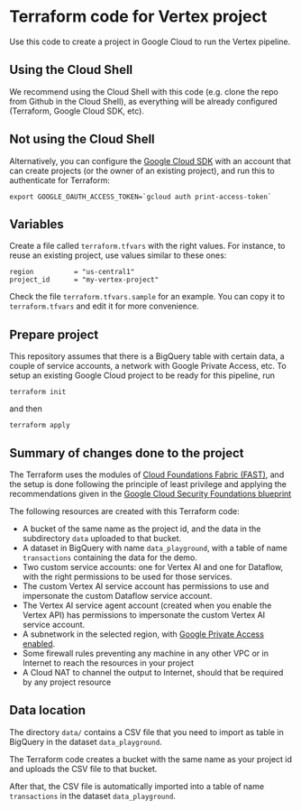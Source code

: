 # Terraform code for Vertex project

Use this code to create a project in Google Cloud to run the Vertex pipeline.

## Using the Cloud Shell 

We recommend using the Cloud Shell with this code (e.g. clone the repo from 
Github in the Cloud Shell), as everything will be already configured 
(Terraform, Google Cloud SDK, etc).

## Not using the Cloud Shell

Alternatively, you can configure the [Google Cloud SDK](https://cloud.google.com/sdk/docs/install-sdk) 
with an account that can create projects (or the owner of an existing 
project), and run this to authenticate for Terraform:

```shell
export GOOGLE_OAUTH_ACCESS_TOKEN=`gcloud auth print-access-token`
```

## Variables

Create a file called `terraform.tfvars` with the right values. For instance, 
to reuse an existing project, use values similar to these ones:

```hcl
region          = "us-central1"
project_id      = "my-vertex-project"
```

Check the file `terraform.tfvars.sample` for an example. You can copy it to 
`terraform.tfvars` and edit it for more convenience.

## Prepare project

This repository assumes that there is a BigQuery table with certain data, a 
couple of service accounts, a network with Google Private Access, etc. To 
setup an existing Google Cloud project to be ready for this pipeline, run

```shell
terraform init
```

and then

```shell
terraform apply
```

## Summary of changes done to the project

The Terraform uses the modules of [Cloud Foundations Fabric (FAST)](https://github.com/GoogleCloudPlatform/cloud-foundation-fabric), 
and the setup is done following the principle of least privilege and applying 
the recommendations given in the [Google Cloud Security Foundations blueprint](https://cloud.google.com/architecture/security-foundations)

The following resources are created with this Terraform code:

* A bucket of the same name as the project id, and the data in the subdirectory `data` uploaded to that bucket.
* A dataset in BigQuery with name `data_playground`, with a table of name `transactions` containing the data for the demo.
* Two custom service accounts: one for Vertex AI and one for Dataflow, with the right permissions to be used for those services.
* The custom Vertex AI service account has permissions to use and impersonate the custom Dataflow service account.
* The Vertex AI service agent account (created when you enable the Vertex API) has permissions to impersonate the custom Vertex AI service account.
* A subnetwork in the selected region, with [Google Private Access enabled](https://cloud.google.com/vpc/docs/configure-private-google-access).
* Some firewall rules preventing any machine in any other VPC or in Internet to reach the resources in your project
* A Cloud NAT to channel the output to Internet, should that be required by any project resource

## Data location

The directory `data/` contains a CSV file that you need to import as table 
in BigQuery in the dataset `data_playground`.

The Terraform code creates a bucket with the same name as your project id 
and uploads the CSV file to that bucket. 

After that, the CSV file is automatically imported into a table of name 
`transactions` in the dataset `data_playground`.
